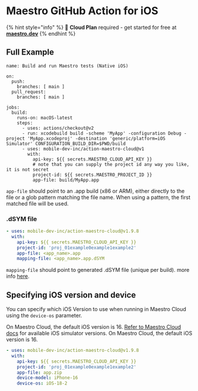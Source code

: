 # Maestro GitHub Action for iOS

{% hint style="info" %}
🚀 **Cloud Plan** required - get started for free at [**maestro.dev**](https://signin.maestro.dev/sign-up)
{% endhint %}

## Full Example

```
name: Build and run Maestro tests (Native iOS)

on:
  push:
    branches: [ main ]
  pull_request:
    branches: [ main ]

jobs:
  build:
    runs-on: macOS-latest
    steps:
      - uses: actions/checkout@v2
      - run: xcodebuild build -scheme 'MyApp' -configuration Debug -project 'MyApp.xcodeproj' -destination 'generic/platform=iOS Simulator' CONFIGURATION_BUILD_DIR=$PWD/build
      - uses: mobile-dev-inc/action-maestro-cloud@v1
        with:
          api-key: ${{ secrets.MAESTRO_CLOUD_API_KEY }}
          # note that you can supply the project id any way you like, it is not secret
          project-id: ${{ secrets.MAESTRO_PROJECT_ID }}
          app-file: build/MyApp.app
```

`app-file` should point to an .app build (x86 or ARM), either directly to the file or a glob pattern matching the file name. When using a pattern, the first matched file will be used.

### .dSYM file

```yaml
- uses: mobile-dev-inc/action-maestro-cloud@v1.9.8
  with:
    api-key: ${{ secrets.MAESTRO_CLOUD_API_KEY }}
    project-id: 'proj_01example0example1example2'
    app-file: <app_name>.app
    mapping-file: <app_name>.app.dSYM
```

`mapping-file` should point to generated .dSYM file (unique per build). more info [here](https://developer.apple.com/documentation/xcode/building-your-app-to-include-debugging-information).

## Specifying iOS version and device

You can specify which iOS Version to use when running in Maestro Cloud using the `device-os` parameter.

On Maestro Cloud, the default iOS version is 16. [Refer to Maestro Cloud docs](https://docs.maestro.dev/cloud/reference/configuring-os-version) for available iOS simulator versions. On Maestro Cloud, the default iOS version is 16.

```yaml
- uses: mobile-dev-inc/action-maestro-cloud@v1.9.8
  with:
    api-key: ${{ secrets.MAESTRO_CLOUD_API_KEY }}
    project-id: 'proj_01example0example1example2'
    app-file: app.zip
    device-model: iPhone-16
    device-os: iOS-18-2
```
